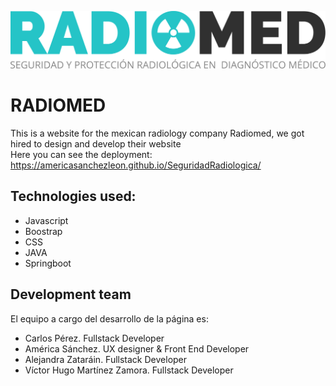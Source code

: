 
![radiomed](./img/logo/logo-horizontal.svg)
# RADIOMED

This is a website for the mexican radiology company Radiomed, we got hired to design and develop their website <br/>
Here you can see the deployment:
https://americasanchezleon.github.io/SeguridadRadiologica/

## Technologies used:
- Javascript
- Boostrap
- CSS
- JAVA
- Springboot

## Development team
El equipo a cargo del desarrollo de la página es:
- Carlos Pérez. Fullstack Developer
- América Sánchez. UX designer & Front End Developer
- Alejandra Zataráin. Fullstack Developer
- Víctor Hugo Martínez Zamora. Fullstack Developer
